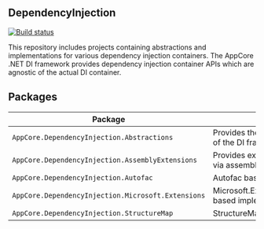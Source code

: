 DependencyInjection
-------------------

[![Build status](https://ci.appveyor.com/api/projects/status/iuo60eg8q0cuh5p7/branch/dev?svg=true)](https://ci.appveyor.com/project/AppCoreNet/dependencyinjection/branch/dev)

This repository includes projects containing abstractions and implementations for various dependency injection containers.
The AppCore .NET DI framework provides dependency injection container APIs which are agnostic of the actual DI container. 

## Packages

Package                                            | Description
---------------------------------------------------|------------------------------------------------------------------
`AppCore.DependencyInjection.Abstractions`         | Provides the container agnostic public API of the DI framework.
`AppCore.DependencyInjection.AssemblyExtensions`   | Provides extensions to register component via assembly scanning.
`AppCore.DependencyInjection.Autofac`              | Autofac based implementations.
`AppCore.DependencyInjection.Microsoft.Extensions` | Microsoft.Extensions.DependencyInjection based implementations.
`AppCore.DependencyInjection.StructureMap`         | StructureMap based implementations.
